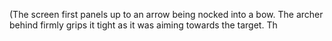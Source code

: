 (The screen first panels up to an arrow being nocked into a bow. The archer behind firmly grips it tight as it was aiming towards the target. Th